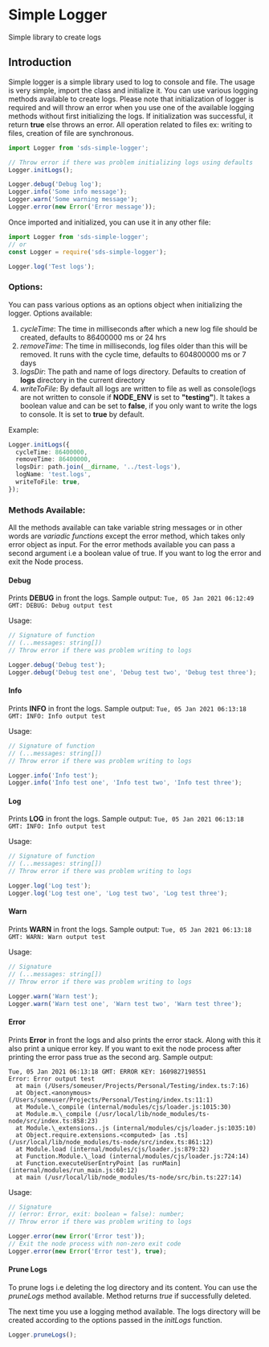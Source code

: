 # Simple Logger

Simple library to create logs

## Introduction

Simple logger is a simple library used to log to console and file. The usage is very simple, import the class and initialize it. You can use various logging methods available to create logs. Please note that initialization of logger is required and will throw an error when you use one of the available logging methods without first initializing the logs. If initialization was successful, it return **true** else throws an error. All operation related to files ex: writing to files, creation of file are synchronous.

```ts
import Logger from 'sds-simple-logger';

// Throw error if there was problem initializing logs using defaults
Logger.initLogs();

Logger.debug('Debug log');
Logger.info('Some info message');
Logger.warn('Some warning message');
Logger.error(new Error('Error message'));
```

Once imported and initialized, you can use it in any other file:

```ts
import Logger from 'sds-simple-logger';
// or
const Logger = require('sds-simple-logger');

Logger.log('Test logs');
```

### Options:

You can pass various options as an options object when initializing the logger. Options available:

1. _cycleTime_: The time in milliseconds after which a new log file should be created, defaults to 86400000 ms or 24 hrs
2. _removeTime_: The time in milliseconds, log files older than this will be removed. It runs with the cycle time, defaults to 604800000 ms or 7 days
3. _logsDir_: The path and name of logs directory. Defaults to creation of **logs** directory in the current directory
4. _writeToFile_: By default all logs are written to file as well as console(logs are not written to console if **NODE_ENV** is set to **"testing"**). It takes a boolean value and can be set to **false**, if you only want to write the logs to console. It is set to **true** by default.

Example:

```ts
Logger.initLogs({
  cycleTime: 86400000,
  removeTime: 86400000,
  logsDir: path.join(__dirname, '../test-logs'),
  logName: 'test.logs',
  writeToFile: true,
});
```

### Methods Available:

All the methods available can take variable string messages or in other words are _variadic functions_ except the error method, which takes only error object as input. For the error methods available you can pass a second argument i.e a boolean value of true. If you want to log the error and exit the Node process.

#### **Debug**

Prints **DEBUG** in front the logs. Sample output:
`Tue, 05 Jan 2021 06:12:49 GMT: DEBUG: Debug output test`

Usage:

```ts
// Signature of function
// (...messages: string[])
// Throw error if there was problem writing to logs

Logger.debug('Debug test');
Logger.debug('Debug test one', 'Debug test two', 'Debug test three');
```

#### **Info**

Prints **INFO** in front the logs. Sample output:
`Tue, 05 Jan 2021 06:13:18 GMT: INFO: Info output test`

Usage:

```ts
// Signature of function
// (...messages: string[])
// Throw error if there was problem writing to logs

Logger.info('Info test');
Logger.info('Info test one', 'Info test two', 'Info test three');
```

#### **Log**

Prints **LOG** in front the logs. Sample output:
`Tue, 05 Jan 2021 06:13:18 GMT: INFO: Info output test`

Usage:

```ts
// Signature of function
// (...messages: string[])
// Throw error if there was problem writing to logs

Logger.log('Log test');
Logger.log('Log test one', 'Log test two', 'Log test three');
```

#### **Warn**

Prints **WARN** in front the logs. Sample output:
`Tue, 05 Jan 2021 06:13:18 GMT: WARN: Warn output test`

Usage:

```ts
// Signature
// (...messages: string[])
// Throw error if there was problem writing to logs

Logger.warn('Warn test');
Logger.warn('Warn test one', 'Warn test two', 'Warn test three');
```

#### **Error**

Prints **Error** in front the logs and also prints the error stack. Along with this it also print a unique error key. If you want to exit the node process after printing the error pass true as the second arg. Sample output:

```
Tue, 05 Jan 2021 06:13:18 GMT: ERROR KEY: 1609827198551
Error: Error output test
  at main (/Users/someuser/Projects/Personal/Testing/index.ts:7:16)
  at Object.<anonymous> (/Users/someuser/Projects/Personal/Testing/index.ts:11:1)
  at Module.\_compile (internal/modules/cjs/loader.js:1015:30)
  at Module.m.\_compile (/usr/local/lib/node_modules/ts-node/src/index.ts:858:23)
  at Module.\_extensions..js (internal/modules/cjs/loader.js:1035:10)
  at Object.require.extensions.<computed> [as .ts] (/usr/local/lib/node_modules/ts-node/src/index.ts:861:12)
  at Module.load (internal/modules/cjs/loader.js:879:32)
  at Function.Module.\_load (internal/modules/cjs/loader.js:724:14)
  at Function.executeUserEntryPoint [as runMain] (internal/modules/run_main.js:60:12)
  at main (/usr/local/lib/node_modules/ts-node/src/bin.ts:227:14)
```

Usage:

```ts
// Signature
// (error: Error, exit: boolean = false): number;
// Throw error if there was problem writing to logs

Logger.error(new Error('Error test'));
// Exit the node process with non-zero exit code
Logger.error(new Error('Error test'), true);
```

#### **Prune Logs**

To prune logs i.e deleting the log directory and its content. You can use the _pruneLogs_ method available. Method returns _true_ if successfully deleted.

The next time you use a logging method available. The logs directory will be created according to the options passed in the _initLogs_ function.

```ts
Logger.pruneLogs();
```

